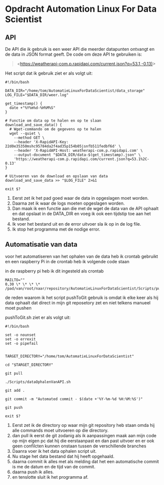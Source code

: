 # Opdracht Automation Linux For Data Scientist

## API

De API die ik gebruik is een weer API die meerder datapunten ontvangt
en de data in JSON format geeft. De code om deze API te gebruiken is:

> <<https://weatherapi-com.p.rapidapi.com/current.json?q=53.1,-0.13)>>

Het script dat ik gebruik ziet er als volgt uit:

```shell
#!/bin/bash

DATA_DIR="/home/tom/AutomatieLinuxForDataScientist/data_storage"
LOG_FILE="$DATA_DIR/weer.log"

get_timestamp() {
  date +"%Y%m%d-%H%M%S"
}

# Functie om data op te halen en op te slaan
download_and_save_data() {
  # Wget-commando om de gegevens op te halen
  wget --quiet \
    --method GET \
    --header 'X-RapidAPI-Key: 22d0e35350mshc95784da2f4ad35p154b05jsnfb511fedbf6d' \
    --header 'X-RapidAPI-Host: weatherapi-com.p.rapidapi.com' \
    --output-document "$DATA_DIR/data-$(get_timestamp).json" \
    'https://weatherapi-com.p.rapidapi.com/current.json?q=53.1%2C-0.13'
}

# Uitvoeren van de download en opslaan van data
download_and_save_data >> "$LOG_FILE" 2>&1

exit $?

```

1. Eerst zet ik het pad goed waar de data in opgeslagen moet worden.
2. Daarna zet ik waar de logs moeten opgeslagen worden.
3. Dan maak ik een functie aan die met de wget de data van de API ophaalt en dat opslaat in de DATA_DIR en voeg ik ook een tijdstip toe aan het bestand.
4. Ik voer het bestand uit en de error uitvoer sla ik op in de log file.
5. Ik stop het programma met de nodige error.

## Automatisatie van data

voor het automatiseren van het ophalen van de data heb ik crontab gebruikt en een raspberry Pi
in de crontab heb ik volgende code staan

in de raspberry pi heb ik dit ingesteld als crontab

```shell
MAILTO=""
0,30 \* \* \* \* /pad/van/root/naar/repository/AutomatieLinuxForDataScientist/Scripts/pushToGit.sh

```

de reden waarom ik het script pushToGit gebruik is omdat ik elke keer als hij data ophaalt dat direct in mijn git reposetory zet en niet telkens manueel moet pushen

pushToGit.sh ziet er als volgt uit:

```shell
#!/bin/bash

set -o nounset
set -o errexit
set -o pipefail


TARGET_DIRECTORY="/home/tom/AutomatieLinuxForDataScientist"

cd "$TARGET_DIRECTORY"

git pull

./Scripts/dataOphalenVanAPI.sh

git add .

git commit -m "Automated commit - $(date +'%Y-%m-%d %H:%M:%S')"

git push

exit $?
```

1. Eerst zet ik de directory op waar mijn git repository heb staan omda hij alle commands moet uitvoeren op die directory.
2. dan pull ik eerst de git zodanig als ik aanpassingen maak aan mijn code op mijn eigen pc dat hij die eerstaanpast en dan past uitvoer en er ook geen confilcten kunnen onstaan tussen de verschillende branches
3. Daanra voer ik het data ophalen script uit.
4. Nu stage het data bestand dat hij heeft opgehaald.
5. daarna commit ik alles met als melding dat het een automatische commit is me de datum en de tijd van de commit.
6. daarna push ik alles.
7. en tenslotte sluit ik het programma af.
